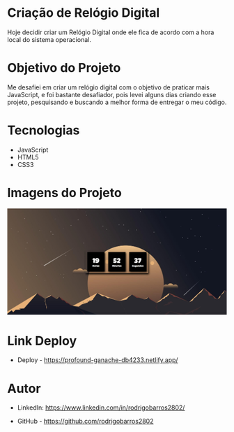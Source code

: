 # Criação de Relógio Digital

Hoje decidir criar um Relógio Digital onde ele fica de acordo com a hora local do sistema operacional.

# Objetivo do Projeto

Me desafiei em criar um relógio digital com o objetivo de praticar mais JavaScript, e foi bastante desafiador, 
pois levei alguns dias criando esse projeto, pesquisando e buscando a melhor forma de entregar o meu código.

# Tecnologias

* JavaScript
* HTML5
* CSS3

# Imagens do Projeto

![Print do Projeto](img/print1.png)

# Link Deploy
* Deploy - https://profound-ganache-db4233.netlify.app/

# Autor

* LinkedIn: https://www.linkedin.com/in/rodrigobarros2802/

* GitHub - https://github.com/rodrigobarros2802
